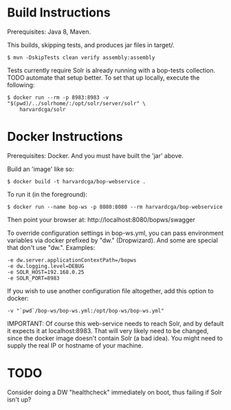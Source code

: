 Build Instructions
==================

Prerequisites: Java 8, Maven.

This builds, skipping tests, and produces jar files in target/.

    $ mvn -DskipTests clean verify assembly:assembly

Tests currently require Solr is already running with a bop-tests
collection. TODO automate that setup better.  To set that up locally,
execute the following:

    $ docker run --rm -p 8983:8983 -v "$(pwd)/../solrhome/:/opt/solr/server/solr" \
        harvardcga/solr

Docker Instructions
===================

Prerequisites: Docker. And you must have built the 'jar' above.

Build an 'image' like so:

    $ docker build -t harvardcga/bop-webservice .
    
To run it (in the foreground):
    
    $ docker run --name bop-ws -p 8080:8080 --rm harvardcga/bop-webservice
    
Then point your browser at:
http://localhost:8080/bopws/swagger

To override configuration settings in bop-ws.yml, you can pass environment
variables via docker prefixed by "dw." (Dropwizard). And some are
special that don't use "dw.".  Examples:
     
    -e dw.server.applicationContextPath=/bopws
    -e dw.logging.level=DEBUG
    -e SOLR_HOST=192.168.0.25
    -e SOLR_PORT=8983

If you wish to use another configuration file altogether, add this option to docker:

    -v "`pwd`/bop-ws/bop-ws.yml:/opt/bop-ws/bop-ws.yml"

IMPORTANT: Of course this web-service needs to reach Solr, and by default
it expects it at localhost:8983.  That will very likely need to be
changed, since the docker image doesn't contain Solr (a bad idea).
You might need to supply the real IP or hostname of your machine.


TODO
====

Consider doing a DW "healthcheck" immediately on boot, thus failing
if Solr isn't up?